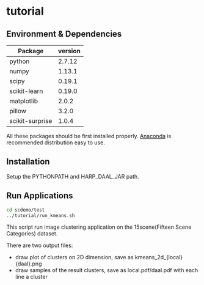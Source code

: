 tutorial
=================

## Environment & Dependencies

Package | version
-----  | ------------
python |    2.7.12  | 
numpy  |    1.13.1  | Library for large, multi-dimensional arrays and matrices
scipy             |        0.19.1   | Python Scientific Computing Library
scikit-learn      |        0.19.0   | Machine Learning in Python
matplotlib        |        2.0.2    | Matplotlib: Python plotting
pillow            |        3.2.0    | Python Imaging Library
scikit-surprise   |        1.0.4    | A Python scikit for recommender systems

All these packages should be first installed properly. [Anaconda](https://anaconda.org/) is recommended distribution easy to use.


## Installation

Setup the PYTHONPATH and HARP_DAAL_JAR path.

## Run Applications

```sh
cd scdemo/test
../tutorial/run_kmeans.sh
```

This script run image clustering application on the 15scene(Fifteen Scene Categories) dataset.

There are two output files:

+ draw plot of clusters on 2D dimension, save as kmeans_2d_{local}{daal}.png
+ draw samples of the result clusters, save as local.pdf/daal.pdf with each line a cluster



